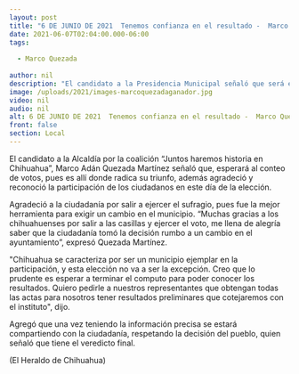 ```yaml
---
layout: post
title: "6 DE JUNIO DE 2021  Tenemos confianza en el resultado -  Marco Quezada"
date: 2021-06-07T02:04:00.000-06:00
tags:
  
  - Marco Quezada
  
author: nil
description: "El candidato a la Presidencia Municipal señaló que será en el conteo de votos donde obtendrá la victoria"
image: /uploads/2021/images-marcoquezadaganador.jpg
video: nil
audio: nil
alt: 6 DE JUNIO DE 2021  Tenemos confianza en el resultado -  Marco Quezada
front: false
section: Local
---
```


El candidato a la Alcaldía por la coalición “Juntos haremos historia en Chihuahua”, Marco Adán Quezada Martínez señaló que, esperará al conteo de votos, pues es allí donde radica su triunfo, además agradeció y reconoció la participación de los ciudadanos en este día de la elección.

Agradeció a la ciudadanía por salir a ejercer el sufragio, pues fue la mejor herramienta para exigir un cambio en el municipio. “Muchas gracias a los chihuahuenses por salir a las casillas y ejercer el voto, me llena de alegría saber que la ciudadanía tomó la decisión rumbo a un cambio en el ayuntamiento”, expresó Quezada Martínez.

"Chihuahua se caracteriza por ser un municipio ejemplar en la participación, y esta elección no va a ser la excepción. Creo que lo prudente es esperar a terminar el computo para poder conocer los resultados. Quiero pedirle a nuestros representantes que obtengan todas las actas para nosotros tener resultados preliminares que cotejaremos con el instituto", dijo.

Agregó que una vez teniendo la información precisa se estará compartiendo con la ciudadanía, respetando la decisión del pueblo, quien señaló que tiene el veredicto final.

(El Heraldo de Chihuahua) 